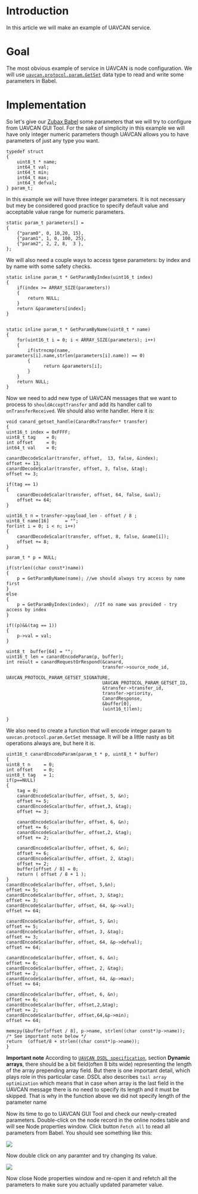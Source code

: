# Introduction #
In this article we will make an example of UAVCAN service. 

# Goal #
The most obvious example of service in UAVCAN is node configuration. We will use [`uavcan.protocol.param.GetSet`](http://uavcan.org/Specification/7._List_of_standard_data_types/#getset) data type to read and write some parameters in Babel.

# Implementation #
So let's give our [Zubax Babel](https://zubax.com/products/babel) some parameters that we will try to configure from UAVCAN GUI Tool. For the sake of simplicity in this example we will have only integer numeric parameters though UAVCAN allows you to have parameters of just any type you want.

    typedef struct
    {
	    uint8_t * name;
	    int64_t val; 
	    int64_t min;
	    int64_t max;
	    int64_t defval;
    } param_t;

In this example we will have three integer parameters. It is not necessary but mey be considered good practice to specify default value and acceptable value range for numeric parameters.

    static param_t parameters[] = 
    {
	    {"param0", 0, 10,20, 15},
	    {"param1", 1, 0, 100, 25},
	    {"param2", 2, 2, 8,  3 },
    };
    
We will also need a couple ways to access tgese parameters: by index and by name with some safety checks. 

    static inline param_t * GetParamByIndex(uint16_t index)
    {
        if(index >= ARRAY_SIZE(parameters)) 
        {
            return NULL;
        }
        return &parameters[index];
    }
    

    static inline param_t * GetParamByName(uint8_t * name)
    {
        for(uint16_t i = 0; i < ARRAY_SIZE(parameters); i++)
        {
            if(strncmp(name, parameters[i].name,strlen(parameters[i].name)) == 0) 
            {
                  return &parameters[i];
            }
        }  
        return NULL;
    }
    
Now we need to add new type of UAVCAN messages that we want to process to `shouldAcceptTransfer` and add its handler call to `onTransferReceived`. We should also write handler. Here it is: 

    void canard_getset_handle(CanardRxTransfer* transfer)
    {
    uint16_t index = 0xFFFF;
    uint8_t tag    = 0;
    int offset     = 0;
    int64_t val    = 0;

    canardDecodeScalar(transfer, offset,  13, false, &index);
    offset += 13;
    canardDecodeScalar(transfer, offset, 3, false, &tag);
    offset += 3;

    if(tag == 1)
    {
        canardDecodeScalar(transfer, offset, 64, false, &val);
        offset += 64;
    } 

    uint16_t n = transfer->payload_len - offset / 8 ;
    uint8_t name[16]      = "";
    for(int i = 0; i < n; i++)
    {
        canardDecodeScalar(transfer, offset, 8, false, &name[i]);
        offset += 8;
    }

    param_t * p = NULL;

    if(strlen((char const*)name)) 
    {
        p = GetParamByName(name); //we should always try access by name first
    }
    else
    {
        p = GetParamByIndex(index);  //If no name was provided - try access by index
    }

    if((p)&&(tag == 1))
    {
        p->val = val;
    }

    uint8_t  buffer[64] = "";
    uint16_t len = canardEncodeParam(p, buffer);
    int result = canardRequestOrRespond(&canard,
                                        transfer->source_node_id,
                                        UAVCAN_PROTOCOL_PARAM_GETSET_SIGNATURE,
                                        UAVCAN_PROTOCOL_PARAM_GETSET_ID,
                                        &transfer->transfer_id,
                                        transfer->priority,
                                        CanardResponse,
                                        &buffer[0],
                                        (uint16_t)len);
  
    }


We also need to create a function that will encode integer param to `uavcan.protocol.param.GetSet` message. It will be a little nasty as bit operations always 
are, but here it is. 
    
    uint16_t canardEncodeParam(param_t * p, uint8_t * buffer)
    {
    uint8_t n     = 0;
    int offset    = 0;
    uint8_t tag   = 1;
    if(p==NULL)
    {   
        tag = 0;
        canardEncodeScalar(buffer, offset, 5, &n);
        offset += 5;
        canardEncodeScalar(buffer, offset,3, &tag);
        offset += 3;
        
        canardEncodeScalar(buffer, offset, 6, &n);
        offset += 6;
        canardEncodeScalar(buffer, offset,2, &tag);
        offset += 2;
        
        canardEncodeScalar(buffer, offset, 6, &n);
        offset += 6;
        canardEncodeScalar(buffer, offset, 2, &tag);
        offset += 2;
        buffer[offset / 8] = 0;
        return ( offset / 8 + 1 );
    }
    canardEncodeScalar(buffer, offset, 5,&n);
    offset += 5;
    canardEncodeScalar(buffer, offset, 3, &tag);
    offset += 3;
    canardEncodeScalar(buffer, offset, 64, &p->val);
    offset += 64;
    
    canardEncodeScalar(buffer, offset, 5, &n);
    offset += 5;
    canardEncodeScalar(buffer, offset, 3, &tag);
    offset += 3;
    canardEncodeScalar(buffer, offset, 64, &p->defval);
    offset += 64;
    
    canardEncodeScalar(buffer, offset, 6, &n);
    offset += 6;
    canardEncodeScalar(buffer, offset, 2, &tag);
    offset += 2;
    canardEncodeScalar(buffer, offset, 64, &p->max);
    offset += 64;
    
    canardEncodeScalar(buffer, offset, 6, &n);
    offset += 6;
    canardEncodeScalar(buffer, offset,2,&tag);
    offset += 2;
    canardEncodeScalar(buffer, offset,64,&p->min);
    offset += 64;
    
    memcpy(&buffer[offset / 8], p->name, strlen((char const*)p->name));
    /* See important note below */
    return  (offset/8 + strlen((char const*)p->name)); 
    }

**Important note** According to [`UAVCAN DSDL specification`](http://uavcan.org/Specification/3._Data_structure_description_language/), section **Dynamic arrays**, there should be a bit field(often 8 bits wide) representing the length of the array prepending array field. But there is one important detail, which plays role in this particular case. DSDL also describes `tail array optimization` which means that in case when array is the last field in the UAVCAN message there is no need to specify its length and it must be skipped. That is why in the function above we did not specify length of the parameter name


Now its time to go to UAVCAN GUI Tool and check our newly-created parameters. Double-click on the node record in the online nodes table and will see Node properties window. Click button `Fetch all` to read all parameters from Babel. You should see something like this: 

![](node_properties.png)

Now double click on any paramter and try changing its value. 

![](edit_param.png)

Now close Node properties window and re-open it and refetch all the parameters to make sure you actually updated parameter value. 